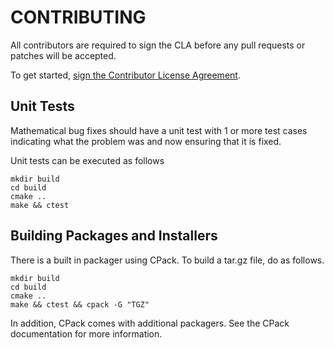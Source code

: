 CONTRIBUTING
============

All contributors are required to sign the CLA before any pull requests or patches will be accepted.

To get started, <a href="https://www.clahub.com/agreements/dagostinelli/hypatia">sign the Contributor License Agreement</a>.

Unit Tests
--------------------------------
Mathematical bug fixes should have a unit test with 1 or more test cases indicating
what the problem was and now ensuring that it is fixed.

Unit tests can be executed as follows
```
mkdir build
cd build
cmake ..
make && ctest
```

Building Packages and Installers
--------------------------------
There is a built in packager using CPack. To build a tar.gz file, do as
follows.

```
mkdir build
cd build
cmake ..
make && ctest && cpack -G "TGZ"
```

In addition, CPack comes with additional packagers.  See the CPack documentation for more information.

